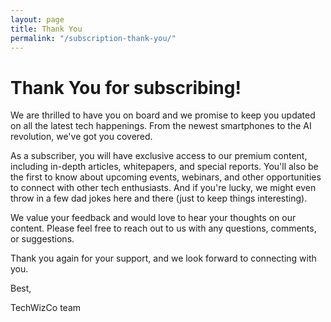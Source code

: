 ```yaml
---
layout: page
title: Thank You
permalink: "/subscription-thank-you/"
---
```


# Thank You for subscribing!

We are thrilled to have you on board and we promise to keep you updated on all the latest tech happenings. From the newest smartphones to the AI revolution, we've got you covered.

As a subscriber, you will have exclusive access to our premium content, including in-depth articles, whitepapers, and special reports. You'll also be the first to know about upcoming events, webinars, and other opportunities to connect with other tech enthusiasts. And if you're lucky, we might even throw in a few dad jokes here and there (just to keep things interesting).

We value your feedback and would love to hear your thoughts on our content. Please feel free to reach out to us with any questions, comments, or suggestions.

Thank you again for your support, and we look forward to connecting with you.

Best,

TechWizCo team